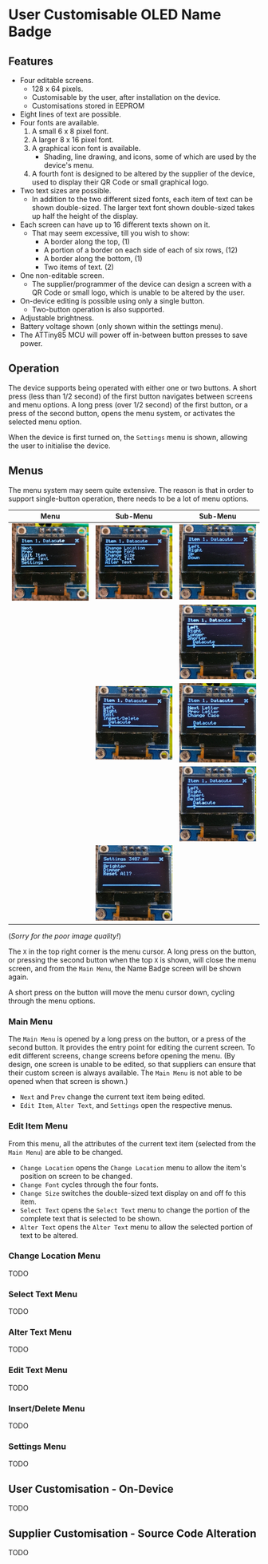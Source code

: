 # User Customisable OLED Name Badge

## Features

- Four editable screens.
  - 128 x 64 pixels.
  - Customisable by the user, after installation on the device.
  - Customisations stored in EEPROM
- Eight lines of text are possible.
- Four fonts are available.
  1. A small 6 x 8 pixel font.
  2. A larger 8 x 16 pixel font.
  3. A graphical icon font is available.
     - Shading, line drawing, and icons, some of which are used by the device's menu.
  4. A fourth font is designed to be altered by the supplier of the device, used to display their QR Code or small graphical logo.
- Two text sizes are possible.
  - In addition to the two different sized fonts, each item of text can be shown double-sized. The larger text font shown double-sized takes up half the height of the display.
- Each screen can have up to 16 different texts shown on it.
  - That may seem excessive, till you wish to show:
    - A border along the top, (1)
    - A portion of a border on each side of each of six rows, (12)
    - A border along the bottom, (1)
    - Two items of text. (2)
- One non-editable screen.
  - The supplier/programmer of the device can design a screen with a QR Code or small logo, which is unable to be altered by the user.
- On-device editing is possible using only a single button.
  - Two-button operation is also supported.
- Adjustable brightness.
- Battery voltage shown (only shown within the settings menu).
- The ATTiny85 MCU will power off in-between button presses to save power.

## Operation

The device supports being operated with either one or two buttons. A short press (less than 1/2 second) of the first button navigates between screens and menu options. A long press (over 1/2 second) of the first button, or a press of the second button, opens the menu system, or activates the selected menu option.

When the device is first turned on, the `Settings` menu is shown, allowing the user to initialise the device.

## Menus

The menu system may seem quite extensive. The reason is that in order to support single-button operation, there needs to be a lot of menu options.

| Menu                   | Sub-Menu                          | Sub-Menu                                    |
| ---------------------- | --------------------------------- | ------------------------------------------- |
| ![Main Menu][MainMenu] | ![Edit Item Menu][EditItemMenu]   | ![Change Location Menu][ChangeLocationMenu] |
|                        |                                   | ![Select Text Menu][SelectTextMenu]         |
|                        | ![Alter Text Menu][AlterTextMenu] | ![Edit Text Menu][EditTextMenu]             |
|                        |                                   | ![Insert/Delete Menu][InsertDeleteMenu]     |
|                        | ![Settings Menu][SettingsMenu]    |                                             |

(*Sorry for the poor image quality!*)

The `X` in the top right corner is the menu cursor. A long press on the button, or pressing the second button when the top `X` is shown, will close the menu screen, and from the `Main Menu`, the Name Badge screen will be shown again.

A short press on the button will move the menu cursor down, cycling through the menu options.

### Main Menu

The `Main Menu` is opened by a long press on the button, or a press of the second button. It provides the entry point for editing the current screen. To edit different screens, change screens before opening the menu. (By design, one screen is unable to be edited, so that suppliers can ensure that their custom screen is always available. The `Main Menu` is not able to be opened when that screen is shown.)

- `Next` and `Prev` change the current text item being edited.
- `Edit Item`, `Alter Text`, and `Settings` open the respective menus.

### Edit Item Menu

From this menu, all the attributes of the current text item (selected from the `Main Menu`) are able to be changed.

- `Change Location` opens the `Change Location` menu to allow the item's position on screen to be changed.
- `Change Font` cycles through the four fonts.
- `Change Size` switches the double-sized text display on and off fo this item.
- `Select Text` opens the `Select Text` menu to change the portion of the complete text that is selected to be shown.
- `Alter Text` opens the `Alter Text` menu to allow the selected portion of text to be altered.

### Change Location Menu

TODO

### Select Text Menu

TODO

### Alter Text Menu

TODO

### Edit Text Menu

TODO

### Insert/Delete Menu

TODO

### Settings Menu

TODO

## User Customisation - On-Device

TODO

## Supplier Customisation - Source Code Alteration

TODO

[MainMenu]: images/MenuMain.png "Main Menu"
[EditItemMenu]: images/MenuEditItem.png "Edit Item Menu"
[ChangeLocationMenu]: images/MenuChangeLocation.png "Change Location Menu"
[EditTextMenu]: images/MenuEditText.png "Edit Text Menu"
[InsertDeleteMenu]: images/MenuInsertDelete.png "Insert/Delete Menu"
[SelectTextMenu]: images/MenuSelectText.png "Select Text Menu"
[AlterTextMenu]: images/MenuAlterText.png "Alter Text Menu"
[SettingsMenu]: images/MenuSettings.png "Settings Menu"
